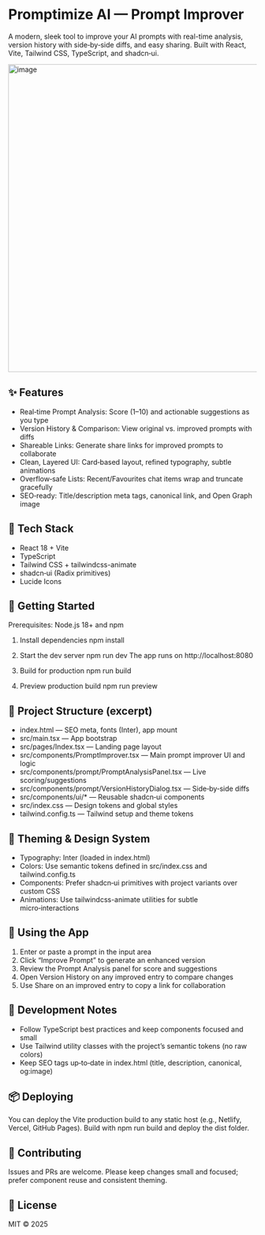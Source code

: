 # Promptimize AI — Prompt Improver

A modern, sleek tool to improve your AI prompts with real-time analysis, version history with side‑by‑side diffs, and easy sharing. Built with React, Vite, Tailwind CSS, TypeScript, and shadcn‑ui.

<img width="1223" height="624" alt="image" src="https://github.com/user-attachments/assets/d80446af-6747-497d-9d60-462432476ad9" />


## ✨ Features

- Real‑time Prompt Analysis: Score (1–10) and actionable suggestions as you type
- Version History & Comparison: View original vs. improved prompts with diffs
- Shareable Links: Generate share links for improved prompts to collaborate
- Clean, Layered UI: Card‑based layout, refined typography, subtle animations
- Overflow‑safe Lists: Recent/Favourites chat items wrap and truncate gracefully
- SEO‑ready: Title/description meta tags, canonical link, and Open Graph image

## 🧰 Tech Stack

- React 18 + Vite
- TypeScript
- Tailwind CSS + tailwindcss-animate
- shadcn‑ui (Radix primitives)
- Lucide Icons

## 🚀 Getting Started

Prerequisites: Node.js 18+ and npm

1. Install dependencies
   npm install

2. Start the dev server
   npm run dev
   The app runs on http://localhost:8080

3. Build for production
   npm run build

4. Preview production build
   npm run preview

## 📁 Project Structure (excerpt)

- index.html — SEO meta, fonts (Inter), app mount
- src/main.tsx — App bootstrap
- src/pages/Index.tsx — Landing page layout
- src/components/PromptImprover.tsx — Main prompt improver UI and logic
- src/components/prompt/PromptAnalysisPanel.tsx — Live scoring/suggestions
- src/components/prompt/VersionHistoryDialog.tsx — Side‑by‑side diffs
- src/components/ui/* — Reusable shadcn‑ui components
- src/index.css — Design tokens and global styles
- tailwind.config.ts — Tailwind setup and theme tokens

## 🎨 Theming & Design System

- Typography: Inter (loaded in index.html)
- Colors: Use semantic tokens defined in src/index.css and tailwind.config.ts
- Components: Prefer shadcn‑ui primitives with project variants over custom CSS
- Animations: Use tailwindcss-animate utilities for subtle micro‑interactions

## 🧪 Using the App

1. Enter or paste a prompt in the input area
2. Click “Improve Prompt” to generate an enhanced version
3. Review the Prompt Analysis panel for score and suggestions
4. Open Version History on any improved entry to compare changes
5. Use Share on an improved entry to copy a link for collaboration

## 🔧 Development Notes

- Follow TypeScript best practices and keep components focused and small
- Use Tailwind utility classes with the project’s semantic tokens (no raw colors)
- Keep SEO tags up‑to‑date in index.html (title, description, canonical, og:image)

## 📦 Deploying

You can deploy the Vite production build to any static host (e.g., Netlify, Vercel, GitHub Pages). Build with npm run build and deploy the dist folder.

## 🤝 Contributing

Issues and PRs are welcome. Please keep changes small and focused; prefer component reuse and consistent theming.

## 📝 License

MIT © 2025
